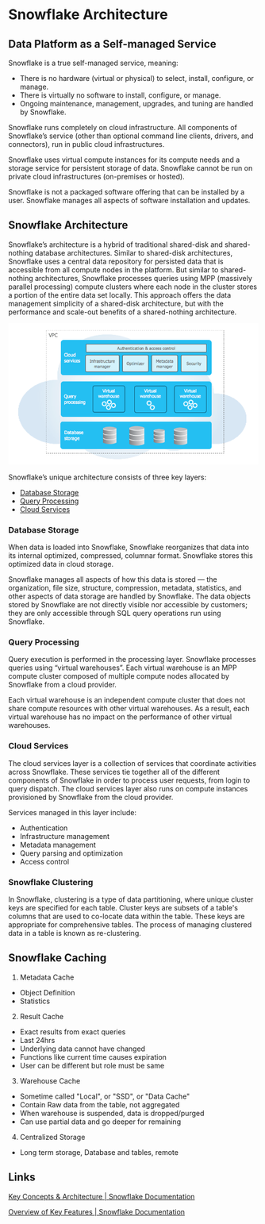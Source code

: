 # Snowflake Architecture

## Data Platform as a Self-managed Service

Snowflake is a true self-managed service, meaning:

- There is no hardware (virtual or physical) to select, install, configure, or manage.
- There is virtually no software to install, configure, or manage.
- Ongoing maintenance, management, upgrades, and tuning are handled by Snowflake.

Snowflake runs completely on cloud infrastructure. All components of Snowflake’s service (other than optional command line clients, drivers, and connectors), run in public cloud infrastructures.

Snowflake uses virtual compute instances for its compute needs and a storage service for persistent storage of data. Snowflake cannot be run on private cloud infrastructures (on-premises or hosted).

Snowflake is not a packaged software offering that can be installed by a user. Snowflake manages all aspects of software installation and updates.

## Snowflake Architecture

Snowflake’s architecture is a hybrid of traditional shared-disk and shared-nothing database architectures. Similar to shared-disk architectures, Snowflake uses a central data repository for persisted data that is accessible from all compute nodes in the platform. But similar to shared-nothing architectures, Snowflake processes queries using MPP (massively parallel processing) compute clusters where each node in the cluster stores a portion of the entire data set locally. This approach offers the data management simplicity of a shared-disk architecture, but with the performance and scale-out benefits of a shared-nothing architecture.

![snowflake-architecture](../../media/Pasted%20image%2020231205121227.png)

Snowflake’s unique architecture consists of three key layers:

- [Database Storage](https://docs.snowflake.com/en/user-guide/intro-key-concepts#database-storage)
- [Query Processing](https://docs.snowflake.com/en/user-guide/intro-key-concepts#query-processing)
- [Cloud Services](https://docs.snowflake.com/en/user-guide/intro-key-concepts#cloud-services)

### Database Storage

When data is loaded into Snowflake, Snowflake reorganizes that data into its internal optimized, compressed, columnar format. Snowflake stores this optimized data in cloud storage.

Snowflake manages all aspects of how this data is stored — the organization, file size, structure, compression, metadata, statistics, and other aspects of data storage are handled by Snowflake. The data objects stored by Snowflake are not directly visible nor accessible by customers; they are only accessible through SQL query operations run using Snowflake.

### Query Processing

Query execution is performed in the processing layer. Snowflake processes queries using “virtual warehouses”. Each virtual warehouse is an MPP compute cluster composed of multiple compute nodes allocated by Snowflake from a cloud provider.

Each virtual warehouse is an independent compute cluster that does not share compute resources with other virtual warehouses. As a result, each virtual warehouse has no impact on the performance of other virtual warehouses.

### Cloud Services

The cloud services layer is a collection of services that coordinate activities across Snowflake. These services tie together all of the different components of Snowflake in order to process user requests, from login to query dispatch. The cloud services layer also runs on compute instances provisioned by Snowflake from the cloud provider.

Services managed in this layer include:

- Authentication
- Infrastructure management
- Metadata management
- Query parsing and optimization
- Access control

### Snowflake Clustering

In Snowflake, clustering is a type of data partitioning, where unique cluster keys are specified for each table. Cluster keys are subsets of a table's columns that are used to co-locate data within the table. These keys are appropriate for comprehensive tables. The process of managing clustered data in a table is known as re-clustering.

## Snowflake Caching

1. Metadata Cache

- Object Definition
- Statistics

2. Result Cache

- Exact results from exact queries
- Last 24hrs
- Underlying data cannot have changed
- Functions like current time causes expiration
- User can be different but role must be same

3. Warehouse Cache

- Sometime called "Local", or "SSD", or "Data Cache"
- Contain Raw data from the table, not aggregated
- When warehouse is suspended, data is dropped/purged
- Can use partial data and go deeper for remaining

4. Centralized Storage

- Long term storage, Database and tables, remote

## Links

[Key Concepts & Architecture | Snowflake Documentation](https://docs.snowflake.com/en/user-guide/intro-key-concepts)

[Overview of Key Features | Snowflake Documentation](https://docs.snowflake.com/user-guide/intro-supported-features)
